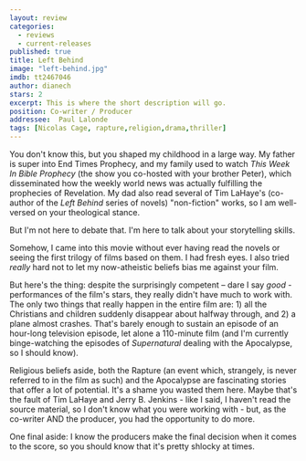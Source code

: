 ```yaml
---
layout: review
categories: 
  - reviews
  - current-releases
published: true
title: Left Behind
image: "left-behind.jpg"
imdb: tt2467046
author: dianech
stars: 2
excerpt: This is where the short description will go.
position: Co-writer / Producer
addressee:  Paul Lalonde
tags: [Nicolas Cage, rapture,religion,drama,thriller]
---
```

You don't know this, but you shaped my childhood in a large way. My father is super into End Times Prophecy, and my family used to watch _This Week In Bible Prophecy_ (the show you co-hosted with your brother Peter), which disseminated how the weekly world news was actually fulfilling the prophecies of Revelation. My dad also read several of Tim LaHaye's (co-author of the _Left Behind_ series of novels) "non-fiction" works, so I am well-versed on your theological stance.

But I'm not here to debate that. I'm here to talk about your storytelling skills.

Somehow, I came into this movie without ever having read the novels or seeing the first trilogy of films based on them. I had fresh eyes. I also tried _really_ hard not to let my now-atheistic beliefs bias me against your film.

But here's the thing: despite the surprisingly competent – dare I say _good_ - performances of the film's stars, they really didn't have much to work with. The only two things that really happen in the entire film are: 1) all the Christians and children suddenly disappear about halfway through, and 2) a plane almost crashes. That's barely enough to sustain an episode of an hour-long television episode, let alone a 110-minute film (and I'm currently binge-watching the episodes of _Supernatural_ dealing with the Apocalypse, so I should know).

Religious beliefs aside, both the Rapture (an event which, strangely, is never referred to in the film as such) and the Apocalypse are fascinating stories that offer a lot of potential. It's a shame you wasted them here. Maybe that's the fault of Tim LaHaye and Jerry B. Jenkins - like I said, I haven't read the source material, so I don't know what you were working with - but, as the co-writer AND the producer, you had the opportunity to do more.

One final aside: I know the producers make the final decision when it comes to the score, so you should know that it's pretty shlocky at times.